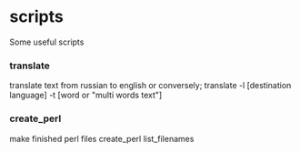 # scripts
 Some useful scripts
<h3>translate</h3> 
translate text from russian to english or conversely;
translate -l [destination language] -t [word or "multi words text"]
<br>
<h3>create_perl</h3> 
make finished perl files
create_perl list_filenames
